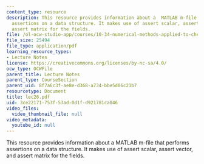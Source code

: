 ```yaml
---
content_type: resource
description: This resource provides information about a  MATLAB m-file that performs
  assertions on a data structure. It makes use of assert scalar, assert vector, and
  assert matrix for the fields.
file: /ol-ocw-studio-app/courses/10-34-numerical-methods-applied-to-chemical-engineering-fall-2005/3ce22171753f53ad0d1fd921781ca046_lec26.pdf
file_size: 25494
file_type: application/pdf
learning_resource_types:
- Lecture Notes
license: https://creativecommons.org/licenses/by-nc-sa/4.0/
ocw_type: OCWFile
parent_title: Lecture Notes
parent_type: CourseSection
parent_uid: 8f7a6c3f-ae8e-d368-a734-bbe5d06c21b7
resourcetype: Document
title: lec26.pdf
uid: 3ce22171-753f-53ad-0d1f-d921781ca046
video_files:
  video_thumbnail_file: null
video_metadata:
  youtube_id: null
---
```

This resource provides information about a  MATLAB m-file that performs assertions on a data structure. It makes use of assert scalar, assert vector, and assert matrix for the fields.